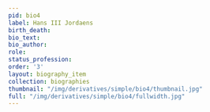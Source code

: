 ```yaml
---
pid: bio4
label: Hans III Jordaens
birth_death:
bio_text:
bio_author:
role:
status_profession:
order: '3'
layout: biography_item
collection: biographies
thumbnail: "/img/derivatives/simple/bio4/thumbnail.jpg"
full: "/img/derivatives/simple/bio4/fullwidth.jpg"
---
```


